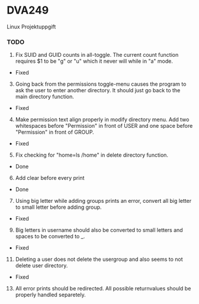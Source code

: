 # DVA249
Linux Projektuppgift

### TODO
1. Fix SUID and GUID counts in all-toggle. The current count function requires $1 to be "g" or "u" which it never will while in "a" mode.
- Fixed
3. Going back from the permissions toggle-menu causes the program to ask the user to enter another directory. It should just go back to the main directory function.
- Fixed
4. Make permission text align properly in modify directory menu. Add two whitespaces before "Permission" in front of USER and one space before "Permission" in front of GROUP.
- Fixed
5. Fix checking for "home=ls /home" in delete directory function.
- Done
6. Add clear before every print
- Done
7. Using big letter while adding groups prints an error, convert all big letter to small letter before adding group.
- Fixed
9. Big letters in username should also be converted to small letters and spaces to be converted to _.
- Fixed
11. Deleting a user does not delete the usergroup and also seems to not delete user directory.
- Fixed
13. All error prints should be redirected. All possible returnvalues should be properly handled separetely.
